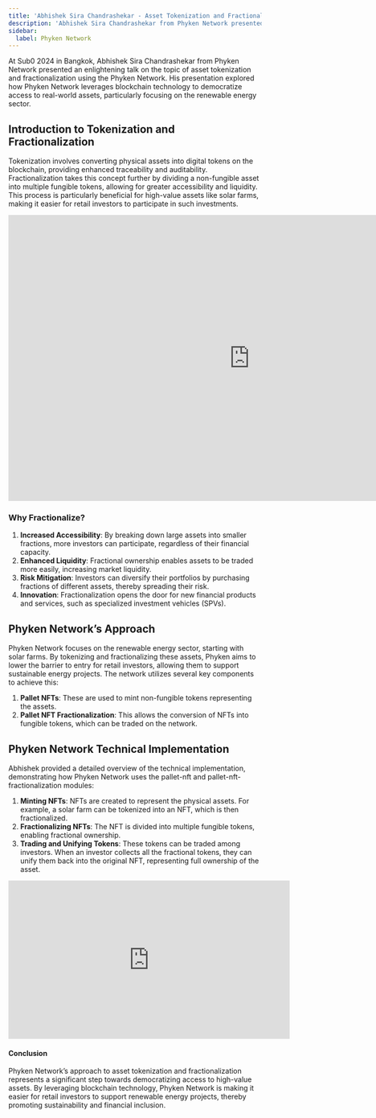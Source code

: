```yaml
---
title: 'Abhishek Sira Chandrashekar - Asset Tokenization and Fractionalization on Phyken Network'
description: 'Abhishek Sira Chandrashekar from Phyken Network presented an enlightening talk on the topic of asset tokenization and fractionalization using the Phyken Network'
sidebar:
  label: Phyken Network
---
```


At Sub0 2024 in Bangkok, Abhishek Sira Chandrashekar from Phyken Network presented an enlightening talk on the topic of asset tokenization and fractionalization using the Phyken Network. His presentation explored how Phyken Network leverages blockchain technology to democratize access to real-world assets, particularly focusing on the renewable energy sector.

Introduction to Tokenization and Fractionalization
--------------------------------------------------

Tokenization involves converting physical assets into digital tokens on the blockchain, providing enhanced traceability and auditability. Fractionalization takes this concept further by dividing a non-fungible asset into multiple fungible tokens, allowing for greater accessibility and liquidity. This process is particularly beneficial for high-value assets like solar farms, making it easier for retail investors to participate in such investments.

<iframe allowfullscreen="true" frameborder="0" height="569" mozallowfullscreen="true" src="https://docs.google.com/presentation/d/e/2PACX-1vRwIfx1VAssPbm7Pb05CCaHELaCAou4WYWZcxLrOR4kH1rTPuh-8bQO_H3j-GC_g6GdN_Pw1y4et3Dk/embed?start=false&loop=false&delayms=60000" webkitallowfullscreen="true" width="960"></iframe>

### Why Fractionalize?

1. **Increased Accessibility**: By breaking down large assets into smaller fractions, more investors can participate, regardless of their financial capacity.
2. **Enhanced Liquidity**: Fractional ownership enables assets to be traded more easily, increasing market liquidity.
3. **Risk Mitigation**: Investors can diversify their portfolios by purchasing fractions of different assets, thereby spreading their risk.
4. **Innovation**: Fractionalization opens the door for new financial products and services, such as specialized investment vehicles (SPVs).

Phyken Network’s Approach
-------------------------

Phyken Network focuses on the renewable energy sector, starting with solar farms. By tokenizing and fractionalizing these assets, Phyken aims to lower the barrier to entry for retail investors, allowing them to support sustainable energy projects. The network utilizes several key components to achieve this:

1. **Pallet NFTs**: These are used to mint non-fungible tokens representing the assets.
2. **Pallet NFT Fractionalization**: This allows the conversion of NFTs into fungible tokens, which can be traded on the network.

Phyken Network Technical Implementation
---------------------------------------

Abhishek provided a detailed overview of the technical implementation, demonstrating how Phyken Network uses the pallet-nft and pallet-nft-fractionalization modules:

1. **Minting NFTs**: NFTs are created to represent the physical assets. For example, a solar farm can be tokenized into an NFT, which is then fractionalized.
2. **Fractionalizing NFTs**: The NFT is divided into multiple fungible tokens, enabling fractional ownership.
3. **Trading and Unifying Tokens**: These tokens can be traded among investors. When an investor collects all the fractional tokens, they can unify them back into the original NFT, representing full ownership of the asset.

<iframe allow="accelerometer; autoplay; clipboard-write; encrypted-media; gyroscope; picture-in-picture; web-share" allowfullscreen="" frameborder="0" height="315" referrerpolicy="strict-origin-when-cross-origin" src="https://www.youtube.com/embed/SWqgpv7SEsU?si=hvx0Bb837x_ugVm3" title="YouTube video player" width="560"></iframe>

#### Conclusion

Phyken Network’s approach to asset tokenization and fractionalization represents a significant step towards democratizing access to high-value assets. By leveraging blockchain technology, Phyken Network is making it easier for retail investors to support renewable energy projects, thereby promoting sustainability and financial inclusion.